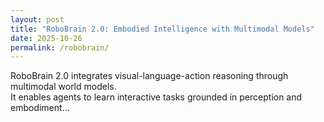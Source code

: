 ```yaml
---
layout: post
title: "RoboBrain 2.0: Embodied Intelligence with Multimodal Models"
date: 2025-10-26
permalink: /robobrain/
---
```


RoboBrain 2.0 integrates visual-language-action reasoning through multimodal world models.  
It enables agents to learn interactive tasks grounded in perception and embodiment...
